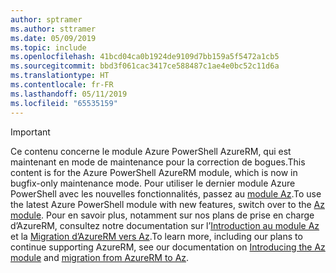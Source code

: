 ```yaml
---
author: sptramer
ms.author: sttramer
ms.date: 05/09/2019
ms.topic: include
ms.openlocfilehash: 41bcd04ca0b1924de9109d7bb159a5f5472a1cb5
ms.sourcegitcommit: bbd3f061cac3417ce588487c1ae4e0bc52c11d6a
ms.translationtype: HT
ms.contentlocale: fr-FR
ms.lasthandoff: 05/11/2019
ms.locfileid: "65535159"
---
```

> [!IMPORTANT]
>
> <span data-ttu-id="a73eb-101">Ce contenu concerne le module Azure PowerShell AzureRM, qui est maintenant en mode de maintenance pour la correction de bogues.</span><span class="sxs-lookup"><span data-stu-id="a73eb-101">This content is for the Azure PowerShell AzureRM module, which is now in bugfix-only maintenance mode.</span></span>
> <span data-ttu-id="a73eb-102">Pour utiliser le dernier module Azure PowerShell avec les nouvelles fonctionnalités, passez au [module Az](/powershell/azure).</span><span class="sxs-lookup"><span data-stu-id="a73eb-102">To use the latest Azure PowerShell module with new features, switch over to the [Az module](/powershell/azure).</span></span> <span data-ttu-id="a73eb-103">Pour en savoir plus, notamment sur nos plans de prise en charge d’AzureRM, consultez notre documentation sur l’[Introduction au module Az](/powershell/azure/new-azureps-module-az) et la [Migration d’AzureRM vers Az](/powershell/azure/migrate-from-azurerm-to-az).</span><span class="sxs-lookup"><span data-stu-id="a73eb-103">To learn more, including our plans to continue supporting AzureRM, see our documentation on [Introducing the Az module](/powershell/azure/new-azureps-module-az) and [migration from AzureRM to Az](/powershell/azure/migrate-from-azurerm-to-az).</span></span>
